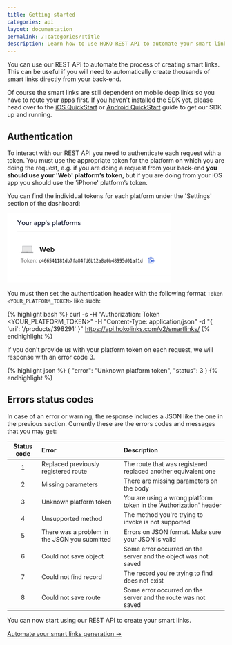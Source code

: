 ```yaml
---
title: Getting started
categories: api
layout: documentation
permalink: /:categories/:title
description: Learn how to use HOKO REST API to automate your smart links generation.
---
```


You can use our REST API to automate the process of creating smart links. This can be useful if you
will need to automatically create thousands of smart links directly from your back-end.

Of course the smart links are still dependent on mobile deep links so you have to route your apps
first. If you haven't installed the SDK yet, please head over to the
[iOS QuickStart](/quickstart/ios) or [Android QuickStart](/quickstart/android) guide to get our SDK
up and running.

## Authentication

To interact with our REST API you need to authenticate each request with a token. You must use the
appropriate token for the platform on which you are doing the request, e.g. if you are doing a
request from your back-end **you should use your 'Web' platform’s token**, but if you are doing from
your iOS app you should use the 'iPhone' platform’s token.

You can find the individual tokens for each platform under the 'Settings' section of the dashboard:

![Web token](/assets/images/rest_token.png)

You must then set the authentication header with the following format `Token <YOUR_PLATFORM_TOKEN>`
like such:

{% highlight bash %}
curl -s
  -H "Authorization: Token <YOUR_PLATFORM_TOKEN>"
  -H "Content-Type: application/json"
  -d "{ 'uri': '/products/398291' }"
  https://api.hokolinks.com/v2/smartlinks/
{% endhighlight %}

If you don't provide us with your platform token on each request, we will response with an error
code 3.

{% highlight json %}
{
  "error": "Unknown platform token",
  "status": 3
}
{% endhighlight %}

## Errors status codes

In case of an error or warning, the response includes a JSON like the one in the previous section.
Currently these are the errors codes and messages that you may get:

| Status code | Error                                         | Description                                                         |
|:-----------:|:----------------------------------------------|:--------------------------------------------------------------------|
| 1           | Replaced previously registered route          | The route that was registered replaced another equivalent one       |
| 2           | Missing parameters                            | There are missing parameters on the body                            |
| 3           | Unknown platform token                        | You are using a wrong platform token in the 'Authorization' header  |
| 4           | Unsupported method                            | The method you're trying to invoke is not supported                 |
| 5           | There was a problem in the JSON you submitted | Errors on JSON format. Make sure your JSON is valid                 |
| 6           | Could not save object                         | Some error occurred on the server and the object was not saved      |
| 7           | Could not find record                         | The record you're trying to find does not exist                     |
| 8           | Could not save route                          | Some error occurred on the server and the route was not saved       |

You can now start using our REST API to create your smart links.

<a href="http://support.hokolinks.com/api/rest-smartlinks/" class="btn-next">Automate your smart links generation &#8594;</a>
